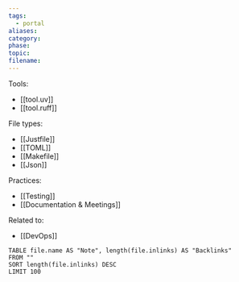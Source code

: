 ```yaml
---
tags:
  - portal
aliases: 
category: 
phase: 
topic: 
filename:
---
```

Tools:
- [[tool.uv]]
- [[tool.ruff]]

File types:
- [[Justfile]]
- [[TOML]]
- [[Makefile]]
- [[Json]]

Practices:
- [[Testing]]
- [[Documentation & Meetings]]

Related to:
- [[DevOps]]

```dv
TABLE file.name AS "Note", length(file.inlinks) AS "Backlinks"
FROM ""
SORT length(file.inlinks) DESC
LIMIT 100
```
